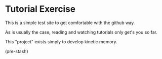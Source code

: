 # Tutorial Exercise
This is a simple test site to get comfortable with the github way. 

As is usually the case, reading and watching tutorials only get's you so far. 

This "project" exists simply to develop kinetic memory.

(pre-stash)